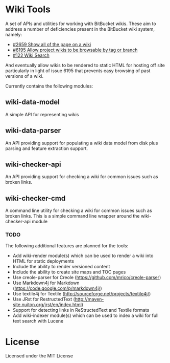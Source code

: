 # Wiki Tools

A set of APIs and utilities for working with BitBucket wikis.  These aim to address a number of deficiencies present in the BitBucket wiki system, namely:

- [#2659 Show all of the page on a wiki](https://bitbucket.org/site/master/issue/2659/show-all-of-the-pages-in-the-wiki-on-a)
- [#6195 Allow project wikis to be browsable by tag or branch](https://bitbucket.org/site/master/issue/6195/allow-project-wikis-to-be-browsable-by-tag)
- [#122 Wiki Search](https://bitbucket.org/site/master/issue/122/wiki-search-bb-501)

And eventually allow wikis to be rendered to static HTML for hosting off site particularly in light of issue 6195 that prevents easy browsing of past versions of a wiki.

Currently contains the following modules:

## wiki-data-model

A simple API for representing wikis
 
## wiki-data-parser

An API providing support for populating a wiki data model from disk plus parsing and feature extraction support.

## wiki-checker-api

An API providing support for checking a wiki for common issues such as broken links.

## wiki-checker-cmd

A command line utility for checking a wiki for common issues such as broken links.  This is a simple command line wrapper around the wiki-checker-api module

### TODO

The following additional features are planned for the tools:

- Add wiki-render module(s) which can be used to render a wiki into HTML for static deployments
 - Include the ability to render versioned content
 - Include the ability to create site maps and TOC pages
 - Use creole-parser for Creole (https://github.com/mrico/creole-parser)
 - Use Markdown4j for Markdown (https://code.google.com/p/markdown4j/)
 - Use textile4j for Textile (http://sourceforge.net/projects/textile4j/)
 - Use JRst for RestructedText (http://maven-site.nuiton.org/jrst/en/index.html)
- Support for detecting links in ReStructedText and Textile formats
- Add wiki-indexer module(s) which can be used to index a wiki for full text search with Lucene


# License

Licensed under the MIT License
